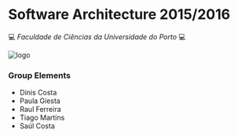 # Software Architecture 2015/2016

:computer: *Faculdade de Ciências da Universidade do Porto* :computer:

![logo](https://picard.musicbrainz.org/static/img/picard-icon-large.svg)

### Group Elements

-   Dinis Costa
-   Paula Giesta
-   Raul Ferreira
-   Tiago Martins
-   Saúl Costa
